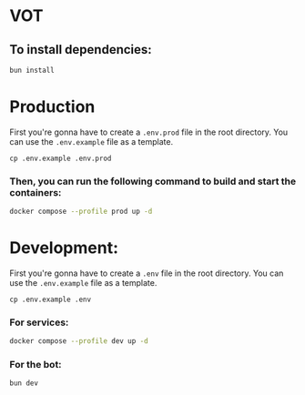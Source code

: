 # VOT

## To install dependencies:

```bash
bun install
```

# Production

First you're gonna have to create a `.env.prod` file in the root directory. You can use the `.env.example` file as a template.

```
cp .env.example .env.prod
```

### Then, you can run the following command to build and start the containers:

```bash
docker compose --profile prod up -d
```

# Development:

First you're gonna have to create a `.env` file in the root directory. You can use the `.env.example` file as a template.

```
cp .env.example .env
```

### For services:

```bash
docker compose --profile dev up -d
```

### For the bot:

```bash
bun dev
```
